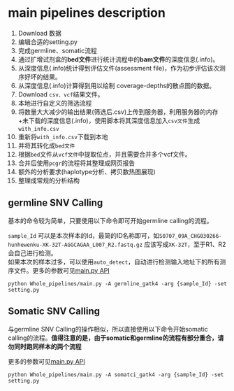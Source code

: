 # main pipelines description

 1. Download 数据
 2. 编辑合适的setting.py
 2. 完成germline、somatic流程
 3. 通过扩增试剂盒的**bed文件**进行统计流程中的**bam文件**的深度信息(.info)。
 4. 从深度信息(.info)统计得到评估文件(assessment file)，作为初步评估该次测序好坏的结果。
 5. 从深度信息(.info)计算得到用以绘制 coverage-depths的散点图的数据。
 6. Download `csv、vcf`结果文件。
 7. 本地进行自定义的筛选流程
 8. 将数量大大减少的输出结果(筛选后.csv)上传到服务器，利用服务器的内存+未下载的深度信息(.info)，使用脚本将其深度信息加入`csv文件`生成`with_info.csv`
 9. 重新将`with_info.csv`下载到本地
 10. 并将其转化成`bed文件`
 11. 根据`bed`文件从`vcf文件`中提取位点，并且需要合并多个vcf文件。
 12. 合并后使用`pcgr`的流程将其整理成网页报告
 13. 额外的分析要求(haplotype分析、拷贝数热图展现)
 14. 整理成常规的分析结构

## germline SNV Calling

基本的命令较为简单，只要使用以下命令即可开始germline calling的流程。

`sample_Id` 可以是本次样本的Id，最简的ID名称即可，如`S0707_09A_CHG030266-hunhewenku-XK-32T-AGGCAGAA_L007_R2.fastq.gz` 应该写成`XK-32T`，至于R1、R2会自己进行检测。<Br>
如果本次的样本过多，可以使用`auto_detect`，自动进行检测输入地址下的所有测序文件。更多的参数可见[main.py API](../../api#mainpy)
```
python Whole_pipelines/main.py -A germline_gatk4 -arg {sample_Id} -set setting.py
```

## Somatic SNV Calling

与germline SNV Calling的操作相似，所以直接使用以下命令开始somatic calling的流程。**值得注意的是，由于somatic和germline的流程有部分重合，请勿同时跑同样本的两个流程**

更多的参数可见[main.py API](../../api#mainpy)
```
python Whole_pipelines/main.py -A somatci_gatk4 -arg {sample_Id} -set setting.py
```
